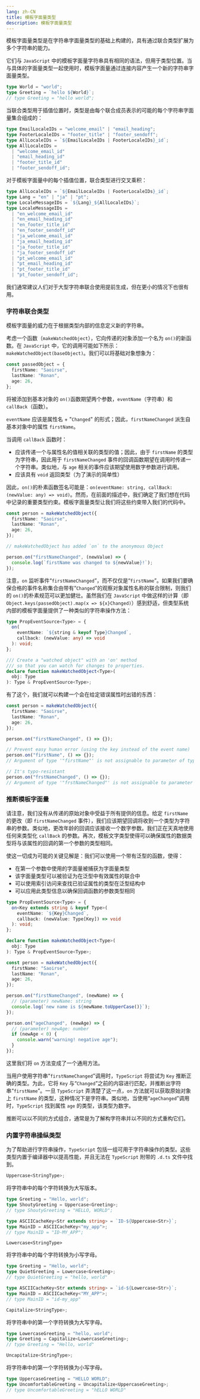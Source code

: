 ```yaml
---
lang: zh-CN
title: 模板字面量类型
description: 模板字面量类型
---
```


模板字面量类型是在字符串字面量类型的基础上构建的，具有通过联合类型扩展为多个字符串的能力。

它们与 `JavaScript` 中的模板字面量字符串具有相同的语法，但用于类型位置。当与具体的字面量类型一起使用时，模板字面量通过连接内容产生一个新的字符串字面量类型。

```ts
type World = "world";
type Greeting = `hello ${World}`;
// type Greeting = "hello world";
```

当联合类型用于插值位置时，类型是由每个联合成员表示的可能的每个字符串字面量集合组成的：

```ts
type EmailLocaleIDs = "welcome_email" | "email_heading";
type FooterLocaleIDs = "footer_title" | "footer_sendoff";
type AllLocaleIDs = `${EmailLocaleIDs | FooterLocaleIDs}_id`;
type AllLocaleIDs =
  | "welcome_email_id"
  | "email_heading_id"
  | "footer_title_id"
  | "footer_sendoff_id";
```

对于模板字面量中的每个插值位置，联合类型进行交叉乘积：

```ts
type AllLocaleIDs = `${EmailLocaleIDs | FooterLocaleIDs}_id`;
type Lang = "en" | "ja" | "pt";
type LocaleMessageIDs = `${Lang}_${AllLocaleIDs}`;
type LocaleMessageIDs =
  | "en_welcome_email_id"
  | "en_email_heading_id"
  | "en_footer_title_id"
  | "en_footer_sendoff_id"
  | "ja_welcome_email_id"
  | "ja_email_heading_id"
  | "ja_footer_title_id"
  | "ja_footer_sendoff_id"
  | "pt_welcome_email_id"
  | "pt_email_heading_id"
  | "pt_footer_title_id"
  | "pt_footer_sendoff_id";
```

我们通常建议人们对于大型字符串联合使用提前生成，但在更小的情况下也很有用。

### 字符串联合类型

模板字面量的威力在于根据类型内部的信息定义新的字符串。

考虑一个函数（`makeWatchedObject`），它向传递的对象添加一个名为 `on()`的新函数。在 `JavaScript` 中，它的调用可能如下所示：`makeWatchedObject(baseObject)`。我们可以将基础对象想象为：

```ts
const passedObject = {
  firstName: "Saoirse",
  lastName: "Ronan",
  age: 26,
};
```

将被添加到基本对象的 `on()`函数期望两个参数，`eventName`（字符串）和 `callBack`（函数）。

`eventName` 应该是属性名 + "`Changed`" 的形式；因此，`firstNameChanged` 派生自基本对象中的属性 `firstName`。

当调用 `callBack` 函数时：

- 应该传递一个与属性名的值相关联的类型的值；因此，由于 `firstName` 的类型为字符串，因此用于 `firstNameChanged` 事件的回调函数期望在调用时传递一个字符串。类似地，与 `age` 相关的事件应该期望使用数字参数进行调用。
- 应该具有 `void` 返回类型（为了演示的简单性）

因此，`on()`的朴素函数签名可能是：`on(eventName: string, callBack: (newValue: any) => void)`。然而，在前面的描述中，我们确定了我们想在代码中记录的重要类型约束。模板字面量类型让我们将这些约束带入我们的代码中。

```ts
const person = makeWatchedObject({
  firstName: "Saoirse",
  lastName: "Ronan",
  age: 26,
});

// makeWatchedObject has added `on` to the anonymous Object

person.on("firstNameChanged", (newValue) => {
  console.log(`firstName was changed to ${newValue}!`);
});
```

注意，`on` 监听事件“`firstNameChanged`”，而不仅仅是“`firstName`”。如果我们要确保合格的事件名称集合由带有“`Changed`”的观察对象属性名称的联合限制，则我们的 `on()`的朴素规范可以更加健壮。虽然我们在 `JavaScript` 中做这样的计算（即 `Object.keys(passedObject).map(x => ${x}Changed)`）感到舒适，但类型系统内部的模板字面量提供了一种类似的字符串操作方法：

```ts
type PropEventSource<Type> = {
  on(
    eventName: `${string & keyof Type}Changed`,
    callback: (newValue: any) => void
  ): void;
};

/// Create a "watched object" with an 'on' method
/// so that you can watch for changes to properties.
declare function makeWatchedObject<Type>(
  obj: Type
): Type & PropEventSource<Type>;
```

有了这个，我们就可以构建一个会在给定错误属性时出错的东西：

```ts
const person = makeWatchedObject({
  firstName: "Saoirse",
  lastName: "Ronan",
  age: 26,
});

person.on("firstNameChanged", () => {});

// Prevent easy human error (using the key instead of the event name)
person.on("firstName", () => {});
// Argument of type '"firstName"' is not assignable to parameter of type '"firstNameChanged" | "lastNameChanged" | "ageChanged"'.

// It's typo-resistant
person.on("frstNameChanged", () => {});
// Argument of type '"frstNameChanged"' is not assignable to parameter of type '"firstNameChanged" | "lastNameChanged" | "ageChanged"'.
```

### 推断模板字面量

请注意，我们没有从传递的原始对象中受益于所有提供的信息。给定 `firstName` 的更改（即 `firstNameChanged` 事件），我们应该期望回调将收到一个类型为字符串的参数。类似地，更改年龄的回调应该接收一个数字参数。我们正在天真地使用任何来类型化 `callBack` 的参数。再次，模板文字类型使得可以确保属性的数据类型将与该属性的回调的第一个参数的类型相同。

使这一切成为可能的关键见解是：我们可以使用一个带有泛型的函数，使得：

- 在第一个参数中使用的字面量被捕获为字面量类型
- 该字面量类型可以被验证为在泛型中有效属性的联合中
- 可以使用索引访问来查找已验证属性的类型在泛型结构中
- 可以应用此类型信息以确保回调函数的参数类型相同

```ts
type PropEventSource<Type> = {
  on<Key extends string & keyof Type>(
    eventName: `${Key}Changed`,
    callback: (newValue: Type[Key]) => void
  ): void;
};

declare function makeWatchedObject<Type>(
  obj: Type
): Type & PropEventSource<Type>;

const person = makeWatchedObject({
  firstName: "Saoirse",
  lastName: "Ronan",
  age: 26,
});

person.on("firstNameChanged", (newName) => {
  // (parameter) newName: string
  console.log(`new name is ${newName.toUpperCase()}`);
});

person.on("ageChanged", (newAge) => {
  // (parameter) newAge: number
  if (newAge < 0) {
    console.warn("warning! negative age");
  }
});
```

这里我们将 `on` 方法变成了一个通用方法。

当用户使用字符串“`firstNameChanged`”调用时，`TypeScript` 将尝试为 `Key` 推断正确的类型。为此，它将 `Key` 与“`Changed`”之前的内容进行匹配，并推断出字符串“`firstName`”。一旦 `TypeScript` 弄清楚了这一点，`on` 方法就可以获取原始对象上 `firstName` 的类型，这种情况下是字符串。类似地，当使用“`ageChanged`”调用时，`TypeScript` 找到属性 `age` 的类型，该类型为数字。

推断可以以不同的方式组合，通常是为了解构字符串并以不同的方式重构它们。

### 内置字符串操纵类型

为了帮助进行字符串操作，`TypeScript` 包括一组可用于字符串操作的类型。这些类型内置于编译器中以提高性能，并且无法在 `TypeScript` 附带的 `.d.ts` 文件中找到。

```ts
Uppercase<StringType>;
```

将字符串中的每个字符转换为大写版本。

```ts
type Greeting = "Hello, world";
type ShoutyGreeting = Uppercase<Greeting>;
// type ShoutyGreeting = "HELLO, WORLD";

type ASCIICacheKey<Str extends string> = `ID-${Uppercase<Str>}`;
type MainID = ASCIICacheKey<"my_app">;
// type MainID = "ID-MY_APP";
```

```
Lowercase<StringType>
```

将字符串中的每个字符转换为小写字母。

```ts
type Greeting = "Hello, world";
type QuietGreeting = Lowercase<Greeting>;
// type QuietGreeting = "hello, world"

type ASCIICacheKey<Str extends string> = `id-${Lowercase<Str>}`;
type MainID = ASCIICacheKey<"MY_APP">;
// type MainID = "id-my_app"
```

```ts
Capitalize<StringType>;
```

将字符串中的第一个字符转换为大写字母。

```ts
type LowercaseGreeting = "hello, world";
type Greeting = Capitalize<LowercaseGreeting>;
// type Greeting = "Hello, world"
```

```ts
Uncapitalize<StringType>;
```

将字符串中的第一个字符转换为小写字母。

```ts
type UppercaseGreeting = "HELLO WORLD";
type UncomfortableGreeting = Uncapitalize<UppercaseGreeting>;
// type UncomfortableGreeting = "hELLO WORLD"
```

